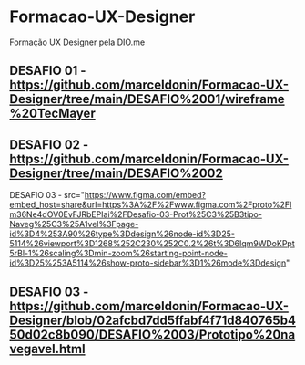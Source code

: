 # Formacao-UX-Designer
Formação UX Designer pela DIO.me


DESAFIO 01 - https://github.com/marceldonin/Formacao-UX-Designer/tree/main/DESAFIO%2001/wireframe%20TecMayer
----
DESAFIO 02 - https://github.com/marceldonin/Formacao-UX-Designer/tree/main/DESAFIO%2002
----
DESAFIO 03 - src="https://www.figma.com/embed?embed_host=share&url=https%3A%2F%2Fwww.figma.com%2Fproto%2FIm36Ne4dOV0EvFJRbEPIai%2FDesafio-03-Prot%25C3%25B3tipo-Naveg%25C3%25A1vel%3Fpage-id%3D4%253A90%26type%3Ddesign%26node-id%3D25-5114%26viewport%3D1268%252C230%252C0.2%26t%3D6Iqm9WDoKPpt5rBl-1%26scaling%3Dmin-zoom%26starting-point-node-id%3D25%253A5114%26show-proto-sidebar%3D1%26mode%3Ddesign"

DESAFIO 03 - https://github.com/marceldonin/Formacao-UX-Designer/blob/02afcbd7dd5ffabf4f71d840765b450d02c8b090/DESAFIO%2003/Prototipo%20navegavel.html
----
